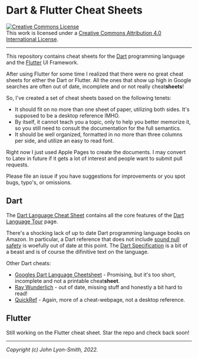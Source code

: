 # Dart & Flutter Cheat Sheets

<a rel="license" href="http://creativecommons.org/licenses/by/4.0/"><img alt="Creative Commons License" style="border-width:0" src="https://i.creativecommons.org/l/by/4.0/88x31.png" /></a><br />This work is licensed under a <a rel="license" href="http://creativecommons.org/licenses/by/4.0/">Creative Commons Attribution 4.0 International License</a>.

---

This repository contains cheat sheets for the [Dart](https://dart.dev/) programming language and the [Flutter](https://flutter.dev/) UI Framework.

After using Flutter for some time I realized that there were no great cheat sheets for either the Dart or Flutter.  All the ones that show up high in Google searches are often out of date, incomplete and or not really cheat**sheets**!

So, I've created a set of cheat sheets based on the following tenets:

- It should fit on no more than one sheet of paper, utilizing both sides.  It's supposed to be a desktop reference IMHO.
- By itself, it cannot teach you a topic, only to help you better memorize it, so you still need to consult the documentation for the full semantics.
- It should be well organized, formatted in no more than three columns per side, and utilize an easy to read font.

Right now I just used Apple Pages to create the documents. I may convert to Latex in future if it gets a lot of interest and people want to submit pull requests.

Please file an issue if you have suggestions for improvements or you spot bugs, typo's, or omissions.

## Dart

The [Dart Language Cheat Sheet](dart/Dart%20Cheat%20Sheet.pdf) contains all the core features of the [Dart Language Tour](https://dart.dev/guides/language/language-tour) page.

There's a shocking lack of up to date Dart programming language books on Amazon. In particular, a Dart reference that does not include [sound null safety](https://dart.dev/null-safety) is woefully out of date at this point.  The [Dart Specification](https://dart.dev/guides/language/specifications/DartLangSpec-v2.10.pdf) is a bit of a beast and is of course the difinitive text on the language.

Other Dart cheats:

- [Googles Dart Language Cheetsheet](https://dart.dev/guides/language/cheatsheet) - Promising, but it's too short, incomplete and not a printable cheat**sheet**.
- [Ray Wunderlich](https://koenig-media.raywenderlich.com/uploads/2019/08/RW-Dart-Cheatsheet-1.0.1c.pdf) - out of date, missing stuff and honestly a bit hard to read!
- [QuickRef](https://quickref.me/dart) - Again, more of a cheat-webpage, not a desktop reference.

## Flutter

Still working on the Flutter cheat sheet. Star the repo and check back soon!

---
*Copyright (c) John Lyon-Smith, 2022.*
